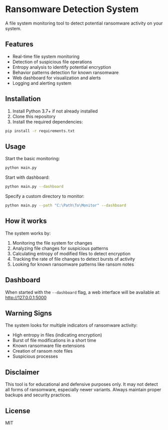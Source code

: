 # Ransomware Detection System

A file system monitoring tool to detect potential ransomware activity on your system.

## Features

- Real-time file system monitoring
- Detection of suspicious file operations
- Entropy analysis to identify potential encryption
- Behavior patterns detection for known ransomware
- Web dashboard for visualization and alerts
- Logging and alerting system

## Installation

1. Install Python 3.7+ if not already installed
2. Clone this repository
3. Install the required dependencies:

```bash
pip install -r requirements.txt
```

## Usage

Start the basic monitoring:

```bash
python main.py
```

Start with dashboard:

```bash
python main.py --dashboard
```

Specify a custom directory to monitor:

```bash
python main.py --path "C:\Path\To\Monitor" --dashboard
```

## How it works

The system works by:

1. Monitoring the file system for changes
2. Analyzing file changes for suspicious patterns
3. Calculating entropy of modified files to detect encryption
4. Tracking the rate of file changes to detect bursts of activity
5. Looking for known ransomware patterns like ransom notes

## Dashboard

When started with the `--dashboard` flag, a web interface will be available at:
http://127.0.0.1:5000

## Warning Signs

The system looks for multiple indicators of ransomware activity:

- High entropy in files (indicating encryption)
- Burst of file modifications in a short time
- Known ransomware file extensions
- Creation of ransom note files
- Suspicious processes

## Disclaimer

This tool is for educational and defensive purposes only. It may not detect all forms of ransomware, especially newer variants. Always maintain proper backups and security practices.

## License

MIT
